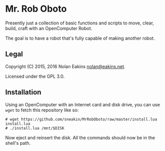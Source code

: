Mr. Rob Oboto
===

Presently just a collection of basic functions and scripts to move, clear, build, craft with an OpenComputer Robot.

The goal is to have a robot that's fully capable of making another robot.

Legal
---

Copyright (C) 2015, 2016 Nolan Eakins <nolan@eakins.net>.

Licensed under the GPL 3.0.

Installation
---

Using an OpenComputer with an Internet card and disk drive, you can use `wget` to fetch this repository like so:

    # wget https://github.com/sneakin/MrRobOboto/raw/master/install.lua install.lua
    # ./install.lua /mnt/$DISK

Now eject and reinsert the disk. All the commands should now be in the shell's path.

